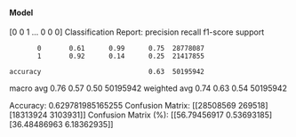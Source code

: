 #### Model
[0 0 1 ... 0 0 0]
Classification Report:
              precision    recall  f1-score   support

           0       0.61      0.99      0.75  28778087
           1       0.92      0.14      0.25  21417855

    accuracy                           0.63  50195942
   macro avg       0.76      0.57      0.50  50195942
weighted avg       0.74      0.63      0.54  50195942

Accuracy: 0.629781985165255
Confusion Matrix:
[[28508569   269518]
 [18313924  3103931]]
Confusion Matrix (%):
[[56.79456917  0.53693185]
 [36.48486963  6.18362935]]
